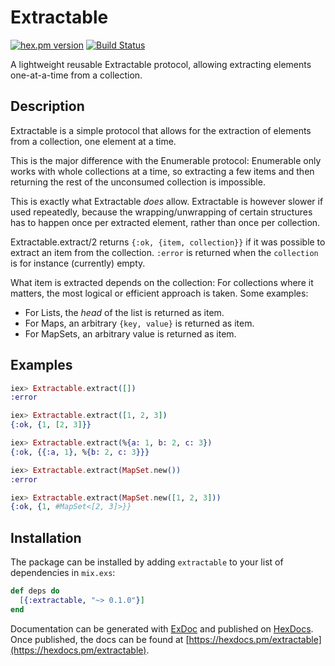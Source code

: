 # Extractable

[![hex.pm version](https://img.shields.io/hexpm/v/extractable.svg)](https://hex.pm/packages/extractable)
[![Build Status](https://travis-ci.org/Qqwy/elixir-extractable.svg?branch=master)](https://travis-ci.org/Qqwy/elixir-extractable)

A lightweight reusable Extractable protocol, allowing extracting elements one-at-a-time from a collection.

## Description

Extractable is a simple protocol that allows for the extraction of elements from a collection,
one element at a time.

This is the major difference with the Enumerable protocol:
Enumerable only works with whole collections at a time,
so extracting a few items and then returning the rest of the unconsumed collection is impossible.

This is exactly what Extractable _does_ allow.
Extractable is however slower if used repeatedly,
because the wrapping/unwrapping of certain structures has to happen once per extracted element,
rather than once per collection.

Extractable.extract/2 returns `{:ok, {item, collection}}` if it was possible to extract an item from the collection.
`:error` is returned when the `collection` is for instance (currently) empty.

What item is extracted depends on the collection: For collections where it matters, the most logical or efficient approach is taken.
Some examples:

- For Lists, the _head_ of the list is returned as item.
- For Maps, an arbitrary `{key, value}` is returned as item.
- For MapSets, an arbitrary value is returned as item.

## Examples

```elixir
iex> Extractable.extract([])
:error

iex> Extractable.extract([1, 2, 3])
{:ok, {1, [2, 3]}}

iex> Extractable.extract(%{a: 1, b: 2, c: 3})
{:ok, {{:a, 1}, %{b: 2, c: 3}}}

iex> Extractable.extract(MapSet.new())
:error

iex> Extractable.extract(MapSet.new([1, 2, 3]))
{:ok, {1, #MapSet<[2, 3]>}}
```




## Installation

The package can be installed
by adding `extractable` to your list of dependencies in `mix.exs`:

```elixir
def deps do
  [{:extractable, "~> 0.1.0"}]
end
```

Documentation can be generated with [ExDoc](https://github.com/elixir-lang/ex_doc)
and published on [HexDocs](https://hexdocs.pm). Once published, the docs can
be found at [https://hexdocs.pm/extractable](https://hexdocs.pm/extractable).

